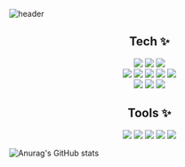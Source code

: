 ![header](https://capsule-render.vercel.app/api?type=waving&color=auto&height=250&section=header&text=Yoo%20KyungMin&fontSize=80&animation=fadeIn&fontAlignY=38&desc=%20&descAlignY=62&descAlign=62)

<h2 align="center">Tech ✨</h2>
<p align="center">
<img src="https://img.shields.io/badge/Java-orange?style=flat-square&logo=java&logoColor=white"/></a>  
<img src="https://img.shields.io/badge/-Spring-6DB33F?style=flat-square&logo=Spring&logoColor=white"/>
<img src="https://img.shields.io/badge/-SpringBoot-6DB33F?style=flat-square&logo=Spring Boot&logoColor=white"/>
</br>
<img src="https://img.shields.io/badge/-JavaScript-F7DF1E?style=flat-square&logo=JavaScript&logoColor=black"/>
<img src="https://img.shields.io/badge/-JQuery-0769AD?style=flat-square&logo=jQuery&logoColor=white"/>
<img src="https://img.shields.io/badge/-Html5-E34F26?style=flat-square&logo=Html5&logoColor=white"/>
<img src="https://img.shields.io/badge/-Css3-1572B6?style=flat-square&logo=Css3&logoColor=white"/>
<img src="https://img.shields.io/badge/Bootstrap-7952B3?style=flat-square&logo=bootstrap&logoColor=white">
</br>
<img src="https://img.shields.io/badge/-ORACLE-F80000?style=flat-square&logo=ORACLE&logoColor=white"/>
 <img src="https://img.shields.io/badge/MYBATIS-181717?style=flat-square&logo=MYBATIS&logoColor=white">
<img src="https://img.shields.io/badge/-AWS-232F3E?style=flat-square&logo=Amazon AWS&logoColor=white"/>
</br>
</p>
  
  <h2 align="center">Tools ✨</h2>
  <p align="center">
   <img src="https://img.shields.io/badge/Github-181717?style=flat-square&logo=github&logoColor=white">
 <img src="https://img.shields.io/badge/Git-F05032?style=flat-square&logo=git&logoColor=white">
  
 <img src="https://img.shields.io/badge/Eclipse IDE-2C2255?style=flat-square&logo=Eclipse IDE&logoColor=white">
 <img src="https://img.shields.io/badge/Intellij IDEA-000000?style=flat-square&logo=IntelliJ IDEA&logoColor=white">
   <img src="https://img.shields.io/badge/ERD CLOUD-181717?style=flat-square&logo=ERD CLOUD&logoColor=white">
</p>

![Anurag's GitHub stats](https://github-readme-stats.vercel.app/api?username=ykmykm4608@naver.com&show_icons=true&theme=radical)
